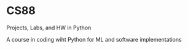 # CS88
Projects, Labs, and HW in Python

A course in coding wiht Python for ML and software implementations
